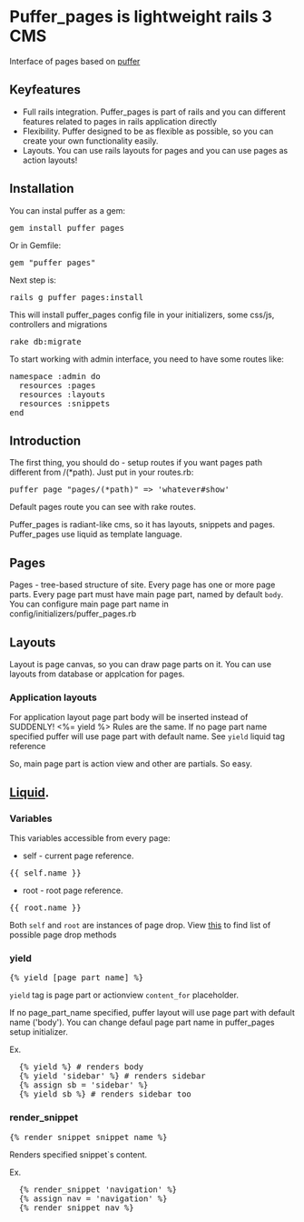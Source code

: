 # Puffer_pages is lightweight rails 3 CMS

Interface of pages based on [puffer](https://github.com/puffer/puffer)

## Keyfeatures

* Full rails integration. Puffer_pages is part of rails and you can different features related to pages in rails application directly
* Flexibility. Puffer designed to be as flexible as possible, so you can create your own functionality easily.
* Layouts. You can use rails layouts for pages and you can use pages as action layouts!

## Installation

You can instal puffer as a gem:
<pre>gem install puffer_pages</pre>
Or in Gemfile:
<pre>gem "puffer_pages"</pre>
Next step is:
<pre>rails g puffer_pages:install</pre>
This will install puffer_pages config file in your initializers, some css/js, controllers and migrations
<pre>rake db:migrate</pre>

To start working with admin interface, you need to have some routes like:
<pre>
namespace :admin do
  resources :pages
  resources :layouts
  resources :snippets
end
</pre>

## Introduction

The first thing, you should do - setup routes if you want pages path different from /(*path).
Just put in your routes.rb:
<pre>puffer_page "pages/(*path)" => 'whatever#show'</pre>
Default pages route you can see with rake routes.

Puffer_pages is radiant-like cms, so it has layouts, snippets and pages.
Puffer_pages use liquid as template language.

## Pages
Pages - tree-based structure of site.
Every page has one or more page parts.
Every page part must have main page part, named by default `body`. You can configure main page part name in config/initializers/puffer_pages.rb

## Layouts
Layout is page canvas, so you can draw page parts on it.
You can use layouts from database or applcation for pages.

### Application layouts
For application layout page part body will be inserted instead of SUDDENLY! <%= yield %>
Rules are the same. If no page part name specified puffer will use page part with default name.
See `yield` liquid tag reference

So, main page part is action view and other are partials. So easy.

## [Liquid](http://github.com/tobi/liquid/).

### Variables
This variables accessible from every page:

* self - current page reference.
<pre>{{ self.name }}</pre>
* root - root page reference.
<pre>{{ root.name }}</pre>
Both `self` and `root` are instances of page drop. View [this](https://github.com/puffer/puffer_pages/blob/master/lib/puffer_pages/liquid/page_drop.rb) to find list of possible page drop methods

### yield
<pre>{% yield [page_part_name] %}</pre>
`yield` tag is page part or actionview `content_for` placeholder.

If no page_part_name specified, puffer layout will use page part with default name ('body'). You can change defaul page part name in puffer_pages setup initializer.

Ex.
<pre>
  {% yield %} # renders body
  {% yield 'sidebar' %} # renders sidebar
  {% assign sb = 'sidebar' %}
  {% yield sb %} # renders sidebar too
</pre>

### render_snippet
<pre>{% render_snippet snippet_name %}</pre>
Renders specified snippet`s content.

Ex.
<pre>
  {% render_snippet 'navigation' %}
  {% assign nav = 'navigation' %}
  {% render_snippet nav %}
</pre>

